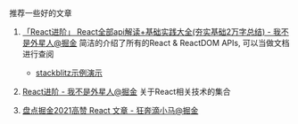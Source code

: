 推荐一些好的文章

1. [「React进阶」 React全部api解读+基础实践大全(夯实基础2万字总结) - 我不是外星人@掘金](https://juejin.cn/post/6950063294270930980) 简洁的介绍了所有的React & ReactDOM APIs, 可以当做文档进行查阅

   - [stackblitz示例演示](https://stackblitz.com/edit/react-2rccpk?file=src/index.js)

2. [React进阶 - 我不是外星人@掘金](https://juejin.cn/column/6961274930306482206) 关于React相关技术的集合

3. [盘点掘金2021高赞 React 文章 - 狂奔滴小马@掘金](https://juejin.cn/post/7047690546417565733)

   
